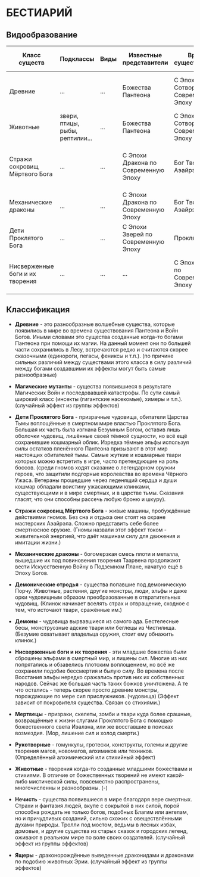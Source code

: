 # БЕСТИАРИЙ

## Видообразование

Класс существ | Подклассы | Виды | Известные представители | Время существования | Предок/Создатель | Причина появления | Классовые особенности | Возможный классовый эффект | Сейчас
------------ | ------------- | ------- | ------- | ----------------------------- | ---------------- | ----------------- | --------------------- | -------------------------- | ------
Древние | ... | ... | Божества Пантеона | С Эпохи Сотворения по Современную Эпоху | Разные божества Пантеона | В угоду богам, для сохранения порядка в Эрии | | |
Животные | звери, птицы, рыбы, рептилии... | ... | Божества Пантеона | С Эпохи Сотворения по Современную Эпоху | Разные божества Пантеона | В угоду богам | | |
Стражи сокровищ Мёртвого Бога | ... | ... | С Эпохи Дракона по Современную Эпоху | Бог Творец Аэайрэл | Для охраны своих мастерских, для войны с механическими драконами | | |
Механические драконы|...|...|С Эпохи Дракона по Современную Эпоху|Бог Творец Аэайрэл|Для уничтожения драконов|||
Дети Проклятого Бога|...|...|С Эпохи Зверей по Современную Эпоху|Проклятый Бог|Для ослабления Низверженного Пантеона|||
Нисверженные боги и их творения|...|...|...|С Эпохи Зверя по Современную Эпоху|Новый Пантеон и Осколки Пантеона|Для ослабления эльфов|...|...|Большая часть смешалась с животными|

## Классификация

* **Древние** - это разнообразные волшебные существа, которые появились в мире во времена существования Пантеона и Войн Богов. Иными словами это существа созданные когда-то богами Пантеона при помощи их магии. На данный момент они по большей части сохранились в Лесу, встречаются редко и считаются скорее сказочными (единороги, пегасы, фениксы и т.п.).
(по причине сильных различий между существами этого класса в силу различий между богами создавшими их эффекты могут быть самые разнообразные)

* **Магические мутанты** - существа появившиеся в результате Магических Войн и последовавшей катастрофы. По сути самый широкий класс (инсекты (гигантские насекомые), химеры и т.п.).
(случайный эффект из группы эффектов)

* **Дети Проклятого Бога** - призрачные чудовища, обитатели Царства Тьмы воплощённые в смертном мире властью Проклятого Бога. Большая их часть была изгнана Безумным Богом, оставив лишь оболочки чудовищ, лишённые своей тёмной сущности, но всё ещё сохранившие кошмарный облик. Изредка тёмные эльфы используя силы остатков пленённого Пантеона призывают в этот мир настоящих обитателей тьмы. Самые жуткие и кошмарные твари которых можно встретить в игре, часто претендующие на роль боссов.
(среди гномов ходят сказание о легендарном оружии героев, что защитили подгорные королевства во времена Чёрного Ужаса. Ветераны прошедшие через леденящий сердца и души кошмар обладали воистину ужасающими клинками, существующими и в мире смертных, и в царстве тьмы. Сказания гласят, что они способны рассечь любую броню и шкуру).

* **Стражи сокровищ Мёртвого Бога** - живые машины, пробуждённые действиями гномов. Без сна и отдыха они стоят на охране мастерских Аэайрэла. Сложно представить себе более смертносное оружие.
(Гномы назвали этот эффект током - живительной энергией, что даёт машинам силу для движения и имитации жизни.)

* **Механические драконы** - богомерзкая смесь плоти и металла, вышедшие их под повиновения творения Таарвена продолжают вести Искусственную Войну в Подземном Плане, начатую ещё в Эпоху Богов.

* **Демонические отродья** - существа попавшие под демоническую Порчу. Животные, растения, другие монстры, люди, эльфы и даже орки чудовищным образом преобразованные в отвратительных чудовищ.
(Клинок начинает вселять страх и отвращение, сходное с тем, что источают твари, сражённые им.)

* **Демоны** - чудовища вырвавшиеся из самого ада. Бестелесные бесы, монструозные адские твари или беглецы из Чистилища.
(Безумие охватывает владельца оружия, стоит ему обнажить клинок.)

* **Нисверженные боги и их творения** - эти младшие божества были сброшены эльфами в смертный мир, и лишены сил. Многие из них попрятались и обзавелись плотским воплощением, но всё же сохранили подобие бессмертия и былую силу. Во времена после Восстания эльфы нередко сражались против них их собственных народов. Сейчас же большая часть таких божков уничтожена. А те что остались - теперь скорее просто древние монстры, порождающие по мере сил прислужников. (чудовища)
(Эффект зависит от покровителя существа. Связан со стихиями.)

* **Мертвецы** - призраки, скелеты, зомби и твари куда более срашные, возвращённые к жизни слугами Проклятого Бога с помощью божественного света Иэалэна, или же восставшие в поисках возмездия.
(Мор, лишение сил и холод смерти.)

* **Рукотворные** - гомункулы, гротески, конструкты, големы и другие творения магов, новомагов, алхимиков или техников.
(Определённый алхимический или стихийный эффект)

* **Животные** - творения когда-то созданные младшими божествами и стихиями. В отличие от божественных творений не имеют какой-либо мистической силы, повсеместно распространены, многочисленны и разнообразны.
(-)

* **Нечисть** - существа появившиеся в мире благодаря вере смертных. Страхи и фантазия людей, вкупе с сокрытой в них силой, порой способна рождать не только богов, подобных Благим или ангелам, но и причудливых созданий, сильно схожих с овеществлёнными духами природы. Тролли под мостом, ведьмы в лесных избах, домовые, и другие существа из старых сказок и городских легенд, оживают в реальном мире по воле своих создателей.
(случайный эффект из группы эффектов)

* **Ящеры** - драконорождённые выведенные драконидами и драконами по подобию животных Эрии.
(случайный эффект из группы эффектов)

